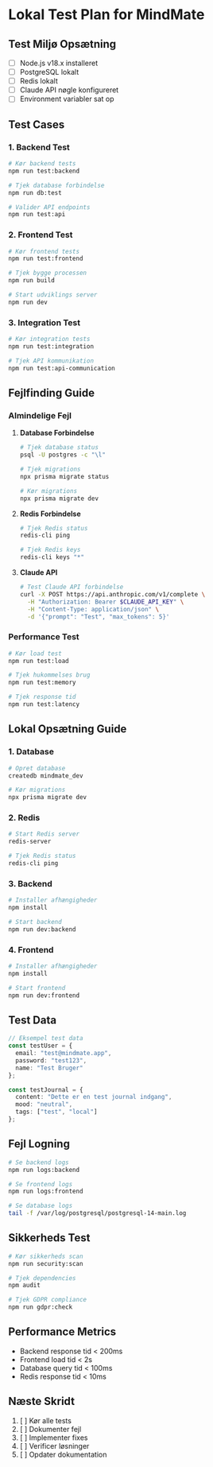 # Lokal Test Plan for MindMate

## Test Miljø Opsætning
- [ ] Node.js v18.x installeret
- [ ] PostgreSQL lokalt
- [ ] Redis lokalt
- [ ] Claude API nøgle konfigureret
- [ ] Environment variabler sat op

## Test Cases

### 1. Backend Test
```bash
# Kør backend tests
npm run test:backend

# Tjek database forbindelse
npm run db:test

# Valider API endpoints
npm run test:api
```

### 2. Frontend Test
```bash
# Kør frontend tests
npm run test:frontend

# Tjek bygge processen
npm run build

# Start udviklings server
npm run dev
```

### 3. Integration Test
```bash
# Kør integration tests
npm run test:integration

# Tjek API kommunikation
npm run test:api-communication
```

## Fejlfinding Guide

### Almindelige Fejl

1. **Database Forbindelse**
   ```bash
   # Tjek database status
   psql -U postgres -c "\l"
   
   # Tjek migrations
   npx prisma migrate status
   
   # Kør migrations
   npx prisma migrate dev
   ```

2. **Redis Forbindelse**
   ```bash
   # Tjek Redis status
   redis-cli ping
   
   # Tjek Redis keys
   redis-cli keys "*"
   ```

3. **Claude API**
   ```bash
   # Test Claude API forbindelse
   curl -X POST https://api.anthropic.com/v1/complete \
     -H "Authorization: Bearer $CLAUDE_API_KEY" \
     -H "Content-Type: application/json" \
     -d '{"prompt": "Test", "max_tokens": 5}'
   ```

### Performance Test
```bash
# Kør load test
npm run test:load

# Tjek hukommelses brug
npm run test:memory

# Tjek response tid
npm run test:latency
```

## Lokal Opsætning Guide

### 1. Database
```bash
# Opret database
createdb mindmate_dev

# Kør migrations
npx prisma migrate dev
```

### 2. Redis
```bash
# Start Redis server
redis-server

# Tjek Redis status
redis-cli ping
```

### 3. Backend
```bash
# Installer afhængigheder
npm install

# Start backend
npm run dev:backend
```

### 4. Frontend
```bash
# Installer afhængigheder
npm install

# Start frontend
npm run dev:frontend
```

## Test Data
```typescript
// Eksempel test data
const testUser = {
  email: "test@mindmate.app",
  password: "test123",
  name: "Test Bruger"
};

const testJournal = {
  content: "Dette er en test journal indgang",
  mood: "neutral",
  tags: ["test", "local"]
};
```

## Fejl Logning
```bash
# Se backend logs
npm run logs:backend

# Se frontend logs
npm run logs:frontend

# Se database logs
tail -f /var/log/postgresql/postgresql-14-main.log
```

## Sikkerheds Test
```bash
# Kør sikkerheds scan
npm run security:scan

# Tjek dependencies
npm audit

# Tjek GDPR compliance
npm run gdpr:check
```

## Performance Metrics
- Backend response tid < 200ms
- Frontend load tid < 2s
- Database query tid < 100ms
- Redis response tid < 10ms

## Næste Skridt
1. [ ] Kør alle tests
2. [ ] Dokumenter fejl
3. [ ] Implementer fixes
4. [ ] Verificer løsninger
5. [ ] Opdater dokumentation 